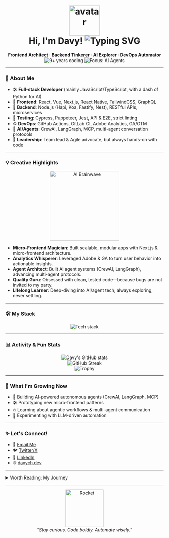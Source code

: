 <!--
  Hi there! 👋
  I'm Davy, an explorer at the intersection of modern web and AI. This is my creative GitHub Profile README.
-->

<h1 align="center">
  <img src="https://raw.githubusercontent.com/davych/davych/assets/ai-avatar.gif" width="96" alt="avatar" />
  <br/>
  Hi, I'm Davy! <img src="https://readme-typing-svg.demolab.com?font=Fira+Code&duration=2000&pause=500&color=F2A900&center=true&vCenter=true&multiline=true&width=400&lines=JS+Polyglot;AI+Agent+Builder;Hands-on+Craftsman" alt="Typing SVG" />
</h1>

<p align="center">
  <b>Frontend Architect · Backend Tinkerer · AI Explorer · DevOps Automator</b>
  <br>
  <img src="https://badgen.net/badge/coding%20years/9+/blue?icon=javascript" alt="9+ years coding" />
  <img src="https://badgen.net/badge/focus/AI%20Agents/purple?icon=rocket" alt="Focus: AI Agents" />
</p>

---

### 🚀 About Me

- 🛠️ **Full-stack Developer** (mainly JavaScript/TypeScript, with a dash of Python for AI)
- 🎨 **Frontend**: React, Vue, Next.js, React Native, TailwindCSS, GraphQL
- 🔗 **Backend**: Node.js (Hapi, Koa, Fastify, Nest), RESTful APIs, microservices
- 🧪 **Testing**: Cypress, Puppeteer, Jest, API & E2E, strict linting
- ⚙️ **DevOps**: GitHub Actions, GitLab CI, Adobe Analytics, GA/GTM
- 🤖 **AI/Agents**: CrewAI, LangGraph, MCP, multi-agent conversation protocols
- 👥 **Leadership**: Team lead & Agile advocate, but always hands-on with code

---

### 💡 Creative Highlights

<p align="center">
  <img src="https://raw.githubusercontent.com/davych/davych/assets/brainwave.gif" width="220" alt="AI Brainwave" />
</p>

- **Micro-Frontend Magician**: Built scalable, modular apps with Next.js & micro-frontend architecture.
- **Analytics Whisperer**: Leveraged Adobe & GA to turn user behavior into actionable insights.
- **Agent Architect**: Built AI agent systems (CrewAI, LangGraph), advancing multi-agent protocols.
- **Quality Guru**: Obsessed with clean, tested code—because bugs are not invited to my party.
- **Lifelong Learner**: Deep-diving into AI/agent tech; always exploring, never settling.

---

### 🛠️ My Stack

<p align="center">
  <img src="https://skillicons.dev/icons?i=js,ts,react,nextjs,vue,nodejs,graphql,tailwind,python,nestjs,fastify,git,githubactions,puppeteer,cypress&perline=8" alt="Tech stack" />
</p>

---

### 📊 Activity & Fun Stats

<p align="center">
  <img src="https://github-readme-stats.vercel.app/api?username=davych&show_icons=true&theme=tokyonight" alt="Davy's GitHub stats" />
  <br>
  <img src="https://github-readme-streak-stats.herokuapp.com/?user=davych&theme=tokyonight" alt="GitHub Streak" />
  <br>
  <img src="https://github-profile-trophy.vercel.app/?username=davych&theme=onedark&row=1&column=6" alt="Trophy" />
</p>

---

### 🌱 What I'm Growing Now

- 🤖 Building AI-powered autonomous agents (CrewAI, LangGraph, MCP)
- 🛠️ Prototyping new micro-frontend patterns
- 🔥 Learning about agentic workflows & multi-agent communication
- 🧠 Experimenting with LLM-driven automation

---

### ✨ Let's Connect!

- 💌 [Email Me](mailto:davych@example.com) <!-- replace with your email -->
- 🐦 [Twitter/X](https://twitter.com/yourhandle) <!-- optional: replace with your handle -->
- 💼 [LinkedIn](https://linkedin.com/in/yourprofile) <!-- optional: replace with your profile -->
- 🌐 [davych.dev](https://davych.dev) <!-- optional: replace with your site -->

---

<details>
  <summary>Worth Reading: My Journey</summary>
  
  Started as a frontend dev, but I've done pretty much everything JS-related. Got tons of experience under my belt, but still hungry for more. Super into AI lately, been diving deep into agent development courses. Looking to pivot a bit in that direction. Love staying hands-on with code, and I'm comfortable leading small teams, but coding is still my thing.

  <br/>

  <b>Technical Expertise:</b> Over 9 years in web dev, specializing in React, Vue, micro-frontends, Next.js, TailwindCSS, GraphQL, etc.<br/>
  <b>Backend & API:</b> Node.js (Hapi, Koa, Fastify, Nest), REST APIs, robust backend services.<br/>
  <b>Testing:</b> Unit, integration, E2E with Puppeteer & Cypress, strict linting.<br/>
  <b>DevOps & Analytics:</b> CI/CD with GitHub Actions/GitLab CI, user analytics with Adobe/GA/GTM.<br/>
  <b>AI & Innovation:</b> Exploring AI agent systems (CrewAI, LangGraph, MCP, autonomous agents).<br/>
  <b>Project Management:</b> Agile, requirements gathering, technical research, client-facing.
</details>

---

<p align="center">
  <img src="https://raw.githubusercontent.com/davych/davych/assets/code-rocket.gif" width="120" alt="Rocket" />
  <br>
  <i>“Stay curious. Code boldly. Automate wisely.”</i>
</p>
